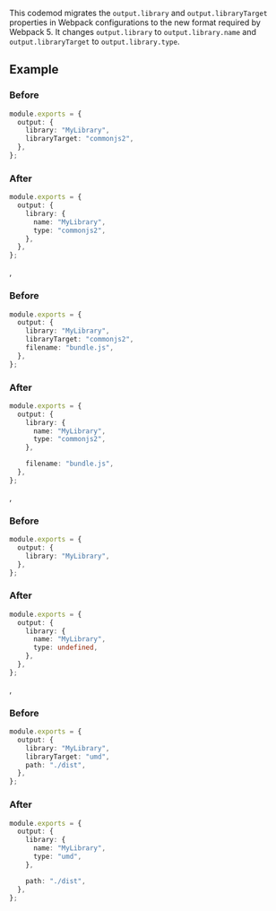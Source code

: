 This codemod migrates the `output.library` and `output.libraryTarget` properties in Webpack configurations to the new format required by Webpack 5. It changes `output.library` to `output.library.name` and `output.libraryTarget` to `output.library.type`.

## Example

### Before

```ts
module.exports = {
  output: {
    library: "MyLibrary",
    libraryTarget: "commonjs2",
  },
};
```

### After

```ts
module.exports = {
  output: {
    library: {
      name: "MyLibrary",
      type: "commonjs2",
    },
  },
};
```

,

### Before

```ts
module.exports = {
  output: {
    library: "MyLibrary",
    libraryTarget: "commonjs2",
    filename: "bundle.js",
  },
};
```

### After

```ts
module.exports = {
  output: {
    library: {
      name: "MyLibrary",
      type: "commonjs2",
    },

    filename: "bundle.js",
  },
};
```

,

### Before

```ts
module.exports = {
  output: {
    library: "MyLibrary",
  },
};
```

### After

```ts
module.exports = {
  output: {
    library: {
      name: "MyLibrary",
      type: undefined,
    },
  },
};
```

,

### Before

```ts
module.exports = {
  output: {
    library: "MyLibrary",
    libraryTarget: "umd",
    path: "./dist",
  },
};
```

### After

```ts
module.exports = {
  output: {
    library: {
      name: "MyLibrary",
      type: "umd",
    },

    path: "./dist",
  },
};
```

